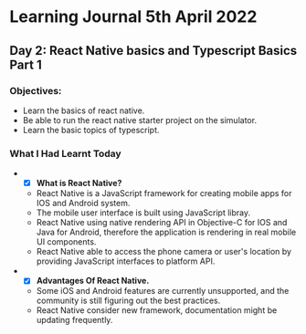# Learning Journal 5th April 2022
## Day 2: React Native basics and Typescript Basics Part 1
### Objectives:
* Learn the basics of react native.
* Be able to run the react native starter project on the simulator.
* Learn the basic topics of typescript. 
### What I Had Learnt Today
* - [x] **What is React Native?**
  * React Native is a JavaScript framework for creating mobile apps for IOS and Android system.
  * The mobile user interface is built using JavaScript libray.
  * React Native using native rendering API in Objective-C for IOS and Java for Android, therefore the application is rendering in real mobile UI components.
  * React Native able to access the phone camera or user's location by providing JavaScript interfaces to platform API.
* - [x] **Advantages Of React Native.**
  * Some iOS and Android features are currently unsupported, and the community is still figuring out the best practices.
  * React Native consider new framework, documentation might be updating frequently.
